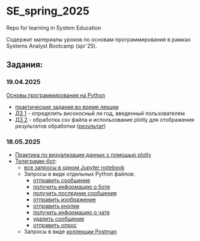 # SE_spring_2025
Repo for learning in System Education

Содержит материалы уроков по основам программирования в рамках Systems Analyst Bootcamp (spr`25).

## Задания:

### 19.04.2025
[Основы программирования на Python](./pythonBase/)
- [практические задания во время лекции](./pythonBase/theory_work.ipynb)
- [ДЗ 1](./pythonBase/leapYear.py) - определить високосный ли год, введенный пользователем
- [ДЗ 2](./pythonBase/RadarChart.ipynb) - обработка csv файла и использование plotly для отображения результатов обработки ([результат](./pythonBase/radarChart.png))

### 18.05.2025
- [Практика по визуализации данных с помощью plotly](./dataVis/tasks.ipynb)
- [Телеграмм-бот](./TG_bot/):
    - [все запросы в одном Jupyter notebook](./TG_bot/summary.ipynb)
    - Запросы в виде отдельных Python файлов:
        - [отправить сообщение](./TG_bot/testRequests/send_msg.py)
        - [получить информацию о боте](./TG_bot/testRequests/get_bot_info.py)
        - [получить последние сообщения](./TG_bot/testRequests/get_updates.py)
        - [отправить изображение](./TG_bot/testRequests/send_img.py)
        - [отправить кнопки](./TG_bot/testRequests/send_btn.py)
        - [получить информацию о чате](./TG_bot/testRequests/get_chat_info.py)
        - [удалить сообщение](./TG_bot/testRequests/delete_msg.py)
        - [отправить опрос](./TG_bot/testRequests/send_pull.py)
    - Запросы в виде [коллекции Postman][def]

[def]: https://.postman.co/workspace/My-Workspace~1f6837db-6158-4bf1-8c67-9d14a5aa4a80/collection/27545975-2aafa569-da1b-4c35-8843-faeb024004e1?action=share&creator=27545975&active-environment=27545975-5c4ad65b-0756-4d88-b089-50d63e91ae96
